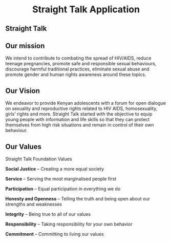 <h1 align="center">Straight Talk Application </h1>

## Straight Talk

## Our mission

We intend to contribute to combating the spread of HIV/AIDS, reduce teenage pregnancies, promote safe and responsible sexual behaviours, discourage harmful traditional practices, eliminate sexual abuse and promote gender and human rights awareness around these topics.

## Our Vision

We endeavor to provide Kenyan adolescents with a forum for open dialogue on sexuality and reproductive rights related to HIV AIDS, homosexuality, girls’ rights and more. Straight Talk started with the objective to equip young people with information and life skills so that they can protect themselves from high risk situations and remain in control of their own behaviour.

## Our Values

Straight Talk Foundation Values

**Social Justice** – Creating a more equal society

**Service** – Serving the most marginalised people first

**Participation** – Equal participation in everything we do

**Honesty and Openness** – Telling the truth and being open about our strengths and weaknesses

**Integrity** – Being true to all of our values

**Responsibility** – Taking responsibility for your own behavior

**Commitment** – Committing to living our values

